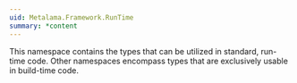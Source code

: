 ```yaml
---
uid: Metalama.Framework.RunTime
summary: *content
---
```


This namespace contains the types that can be utilized in standard, run-time code. Other namespaces encompass types that are exclusively usable in build-time code.

